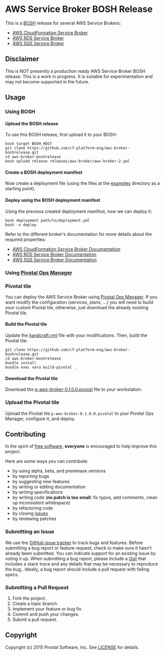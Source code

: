 # AWS Service Broker BOSH Release

This is a [BOSH](http://bosh.io/) release for several AWS Service Brokers:
* [AWS CloudFormation Service Broker](https://github.com/cf-platform-eng/cloudformation-broker)
* [AWS RDS Service Broker](https://github.com/cf-platform-eng/rds-broker)
* [AWS SQS Service Broker](https://github.com/cf-platform-eng/sqs-broker)

## Disclaimer

This is NOT presently a production ready AWS Service Broker BOSH release. This is a work in progress. It is suitable for experimentation and may not become supported in the future.

## Usage

### Using BOSH

#### Upload the BOSH release

To use this BOSH release, first upload it to your BOSH:

```
bosh target BOSH_HOST
git clone https://github.com/cf-platform-eng/aws-broker-boshrelease.git
cd aws-broker-boshrelease
bosh upload release releases/aws-broker/aws-broker-2.yml
```

#### Create a BOSH deployment manifest

Now create a deployment file (using the files at the [examples](https://github.com/cf-platform-eng/aws-broker-boshrelease/blob/master/examples/) directory as a starting point).

#### Deploy using the BOSH deployment manifest

Using the previous created deployment manifest, now we can deploy it:

```
bosh deployment path/to/deployment.yml
bosh -n deploy
```

Refer to the different broker's documentation for more details about the required properties:
* [AWS CloudFormation Service Broker Documentation](https://github.com/cf-platform-eng/cloudformation-broker/blob/master/CONFIGURATION.md)
* [AWS RDS Service Broker Documentation](https://github.com/cf-platform-eng/rds-broker/blob/master/CONFIGURATION.md)
* [AWS SQS Service Broker Documentation](https://github.com/cf-platform-eng/sqs-broker/blob/master/CONFIGURATION.md)

### Using [Pivotal Ops Manager](https://network.pivotal.io/products/ops-manager)

### Pivotal tile

You can deploy the AWS Service Broker using [Pivotal Ops Manager](https://network.pivotal.io/products/ops-manager). If you want modify the configuration (services, plans, ...) you will need to build your custom Pivotal tile, otherwise, just download the already existing Pivotal tile.

#### Build the Pivotal tile

Update the [handcraft.yml](https://github.com/cf-platform-eng/aws-broker-boshrelease/blob/master/metadata_parts/handcraft.yml) file with your modifications. Then, build the Pivotal tile:

```
git clone https://github.com/cf-platform-eng/aws-broker-boshrelease.git
cd aws-broker-boshrelease
bundle install
bundle exec vara build-pivotal .
```

#### Download the Pivotal tile

Download the [p-aws-broker-0.1.0.0.pivotal](https://storage.googleapis.com/pivotal/p-aws-broker-0.1.0.0.pivotal) file to your workstation.

### Upload the Pivotal tile

Upload the Pivotal tile `p-aws-broker-0.1.0.0.pivotal` to your Pivotal Ops Manager, configure it, and deploy.

## Contributing

In the spirit of [free software](http://www.fsf.org/licensing/essays/free-sw.html), **everyone** is encouraged to help improve this project.

Here are some ways *you* can contribute:

* by using alpha, beta, and prerelease versions
* by reporting bugs
* by suggesting new features
* by writing or editing documentation
* by writing specifications
* by writing code (**no patch is too small**: fix typos, add comments, clean up inconsistent whitespace)
* by refactoring code
* by closing [issues](https://github.com/cf-platform-eng/aws-broker-boshrelease/issues)
* by reviewing patches

### Submitting an Issue
We use the [GitHub issue tracker](https://github.com/cf-platform-eng/aws-broker-boshrelease/issues) to track bugs and features. Before submitting a bug report or feature request, check to make sure it hasn't already been submitted. You can indicate support for an existing issue by voting it up. When submitting a bug report, please include a
[Gist](http://gist.github.com/) that includes a stack trace and any details that may be necessary to reproduce the bug,. Ideally, a bug report should include a pull request with failing specs.

### Submitting a Pull Request

1. Fork the project.
2. Create a topic branch.
3. Implement your feature or bug fix.
4. Commit and push your changes.
5. Submit a pull request.

## Copyright

Copyright (c) 2015 Pivotal Software, Inc. See [LICENSE](https://github.com/cf-platform-eng/aws-broker-boshrelease/blob/master/LICENSE) for details.
